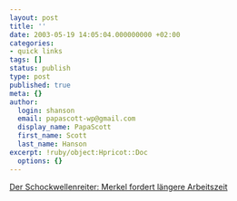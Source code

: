 ```yaml
---
layout: post
title: ''
date: 2003-05-19 14:05:04.000000000 +02:00
categories:
- quick links
tags: []
status: publish
type: post
published: true
meta: {}
author:
  login: shanson
  email: papascott-wp@gmail.com
  display_name: PapaScott
  first_name: Scott
  last_name: Hanson
excerpt: !ruby/object:Hpricot::Doc
  options: {}
---
```

<p><a title="(Merkel proposes longer working hours) Einmal FDJlerin, immer FDJlerin" href="http://www.schockwellenreiter.de/2003/05/19.html#030519006">Der Schockwellenreiter: Merkel fordert längere Arbeitszeit </a></p>
